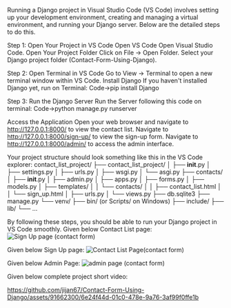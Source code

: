Running a Django project in Visual Studio Code (VS Code) involves setting up your development environment, creating and managing a virtual environment, and running your Django server. Below are the detailed steps to do this.

Step 1: Open Your Project in VS Code Open VS Code Open Visual Studio Code. Open Your Project Folder Click on File -> Open Folder. Select your Django project folder (Contact-Form-Using-Django).

Step 2: Open Terminal in VS Code Go to View -> Terminal to open a new terminal window within VS Code.
Install Django If you haven't installed Django yet, run on Terminal: 
Code->pip install Django

Step 3: Run the Django Server Run the Server following this code on terminal: Code->python manage.py runserver

Access the Application
Open your web browser and navigate to http://127.0.0.1:8000/ to view the contact list.
Navigate to http://127.0.0.1:8000/sign-up/ to view the sign-up form.
Navigate to http://127.0.0.1:8000/admin/ to access the admin interface.

Your project structure should look something like this in the VS Code explorer:
contact_list_project/
├── contact_list_project/
│   ├── __init__.py
│   ├── settings.py
│   ├── urls.py
│   ├── wsgi.py
│   └── asgi.py
├── contacts/
│   ├── __init__.py
│   ├── admin.py
│   ├── apps.py
│   ├── forms.py
│   ├── models.py
│   ├── templates/
│   │   └── contacts/
│   │       ├── contact_list.html
│   │       └── sign_up.html
│   ├── urls.py
│   └── views.py
├── db.sqlite3
├── manage.py
└── venv/
    ├── bin/ (or Scripts/ on Windows)
    ├── include/
    ├── lib/
    └── ...

By following these steps, you should be able to run your Django project in VS Code smoothly.
Given below Contact List page:
![Sign Up page (contact form)](https://github.com/jijan67/Contact-Form-Using-Django/assets/91662300/97d77995-1b92-4f13-8868-6de244394c3c)

Given below Sign Up page:
![Contact List Page(contact form)](https://github.com/jijan67/Contact-Form-Using-Django/assets/91662300/8707fdc9-478c-4329-909d-1ffb6261f0d2)

Given below Admin Page:
![admin page (contact form)](https://github.com/jijan67/Contact-Form-Using-Django/assets/91662300/92326cf2-74c3-4413-803f-74195590b700)

Given below complete project short video:

https://github.com/jijan67/Contact-Form-Using-Django/assets/91662300/6e24f44d-01c0-478e-9a76-3af99f0ffe1b
